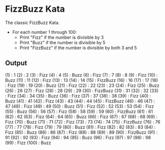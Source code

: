 # FizzBuzz Kata

The classic FizzBuzz Kata.

- For each number 1 through 100:
	- Print "Fizz" if the number is divisible by 3
	- Print "Buzz" if the number is divisible by 5
	- Print "FizzBuzz" if the number is divisible by both 3 and 5

## Output

(1) : 1
(2) : 2
(3) : Fizz
(4) : 4
(5) : Buzz
(6) : Fizz
(7) : 7
(8) : 8
(9) : Fizz
(10) : Buzz
(11) : 11
(12) : Fizz
(13) : 13
(14) : 14
(15) : FizzBuzz
(16) : 16
(17) : 17
(18) : Fizz
(19) : 19
(20) : Buzz
(21) : Fizz
(22) : 22
(23) : 23
(24) : Fizz
(25) : Buzz
(26) : 26
(27) : Fizz
(28) : 28
(29) : 29
(30) : FizzBuzz
(31) : 31
(32) : 32
(33) : Fizz
(34) : 34
(35) : Buzz
(36) : Fizz
(37) : 37
(38) : 38
(39) : Fizz
(40) : Buzz
(41) : 41
(42) : Fizz
(43) : 43
(44) : 44
(45) : FizzBuzz
(46) : 46
(47) : 47
(48) : Fizz
(49) : 49
(50) : Buzz
(51) : Fizz
(52) : 52
(53) : 53
(54) : Fizz
(55) : Buzz
(56) : 56
(57) : Fizz
(58) : 58
(59) : 59
(60) : FizzBuzz
(61) : 61
(62) : 62
(63) : Fizz
(64) : 64
(65) : Buzz
(66) : Fizz
(67) : 67
(68) : 68
(69) : Fizz
(70) : Buzz
(71) : 71
(72) : Fizz
(73) : 73
(74) : 74
(75) : FizzBuzz
(76) : 76
(77) : 77
(78) : Fizz
(79) : 79
(80) : Buzz
(81) : Fizz
(82) : 82
(83) : 83
(84) : Fizz
(85) : Buzz
(86) : 86
(87) : Fizz
(88) : 88
(89) : 89
(90) : FizzBuzz
(91) : 91
(92) : 92
(93) : Fizz
(94) : 94
(95) : Buzz
(96) : Fizz
(97) : 97
(98) : 98
(99) : Fizz
(100) : Buzz
